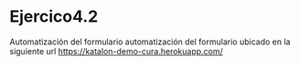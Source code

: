 # Ejercico4.2
Automatización del formulario
automatización del formulario ubicado en la
siguiente url https://katalon-demo-cura.herokuapp.com/ 
